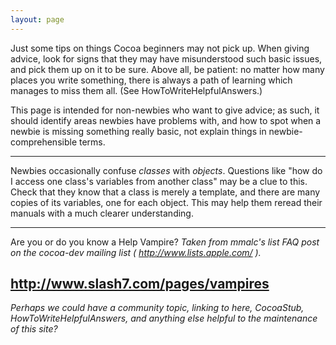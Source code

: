 ```yaml
---
layout: page
---
```


Just some tips on things Cocoa beginners may not pick up. When giving advice, look for signs that they may have misunderstood such basic issues, and pick them up on it to be sure. Above all, be patient: no matter how many places you write something, there is always a path of learning which manages to miss them all. (See HowToWriteHelpfulAnswers.)

This page is intended for non-newbies who want to give advice; as such, it should identify areas newbies have problems with, and how to spot when a newbie is missing something really basic, not explain things in newbie-comprehensible terms.

----

Newbies occasionally confuse *classes* with *objects*. Questions like "how do I access one class's variables from another class" may be a clue to this. Check that they know that a class is merely a template, and there are many copies of its variables, one for each object. This may help them reread their manuals with a much clearer understanding.

----
Are you or do you know a Help Vampire? *Taken from mmalc's list FAQ post on the cocoa-dev mailing list ( http://www.lists.apple.com/ ).*

http://www.slash7.com/pages/vampires
----

*Perhaps we could have a community topic, linking to here, CocoaStub, HowToWriteHelpfulAnswers, and anything else helpful to the maintenance of this site?*
